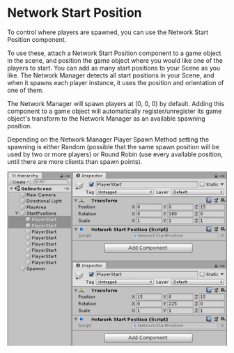 # Network Start Position

To control where players are spawned, you can use the Network Start Position component.

To use these, attach a Network Start Position component to a game object in the scene, and position the game object where you would like one of the players to start. You can add as many start positions to your Scene as you like. The Network Manager detects all start positions in your Scene, and when it spawns each player instance, it uses the position and orientation of one of them.

The Network Manager will spawn players at (0, 0, 0) by default. Adding this component to a game object will automatically register/unregister its game object's transform to the Network Manager as an available spawning position.

Depending on the Network Manager Player Spawn Method setting the spawning is either Random (possible that the same spawn position will be used by two or more players) or Round Robin (use every available position, until there are more clients than spawn points).

![Inspector](/img/components/NetworkStartPosition.PNG)
